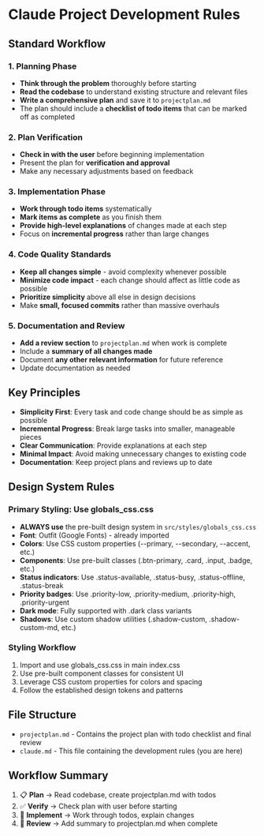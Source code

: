 # Claude Project Development Rules

## Standard Workflow

### 1. Planning Phase
- **Think through the problem** thoroughly before starting
- **Read the codebase** to understand existing structure and relevant files
- **Write a comprehensive plan** and save it to `projectplan.md`
- The plan should include a **checklist of todo items** that can be marked off as completed

### 2. Plan Verification
- **Check in with the user** before beginning implementation
- Present the plan for **verification and approval**
- Make any necessary adjustments based on feedback

### 3. Implementation Phase
- **Work through todo items** systematically
- **Mark items as complete** as you finish them
- **Provide high-level explanations** of changes made at each step
- Focus on **incremental progress** rather than large changes

### 4. Code Quality Standards
- **Keep all changes simple** - avoid complexity whenever possible
- **Minimize code impact** - each change should affect as little code as possible
- **Prioritize simplicity** above all else in design decisions
- Make **small, focused commits** rather than massive overhauls

### 5. Documentation and Review
- **Add a review section** to `projectplan.md` when work is complete
- Include a **summary of all changes made**
- Document **any other relevant information** for future reference
- Update documentation as needed

## Key Principles

- **Simplicity First**: Every task and code change should be as simple as possible
- **Incremental Progress**: Break large tasks into smaller, manageable pieces  
- **Clear Communication**: Provide explanations at each step
- **Minimal Impact**: Avoid making unnecessary changes to existing code
- **Documentation**: Keep project plans and reviews up to date

## Design System Rules

### Primary Styling: Use globals_css.css
- **ALWAYS use** the pre-built design system in `src/styles/globals_css.css`
- **Font**: Outfit (Google Fonts) - already imported
- **Colors**: Use CSS custom properties (--primary, --secondary, --accent, etc.)
- **Components**: Use pre-built classes (.btn-primary, .card, .input, .badge, etc.)
- **Status indicators**: Use .status-available, .status-busy, .status-offline, .status-break
- **Priority badges**: Use .priority-low, .priority-medium, .priority-high, .priority-urgent
- **Dark mode**: Fully supported with .dark class variants
- **Shadows**: Use custom shadow utilities (.shadow-custom, .shadow-custom-md, etc.)

### Styling Workflow
1. Import and use globals_css.css in main index.css
2. Use pre-built component classes for consistent UI
3. Leverage CSS custom properties for colors and spacing
4. Follow the established design tokens and patterns

## File Structure

- `projectplan.md` - Contains the project plan with todo checklist and final review
- `claude.md` - This file containing the development rules (you are here)

## Workflow Summary

1. 📋 **Plan** → Read codebase, create projectplan.md with todos
2. ✅ **Verify** → Check plan with user before starting
3. 🔨 **Implement** → Work through todos, explain changes
4. 📝 **Review** → Add summary to projectplan.md when complete
